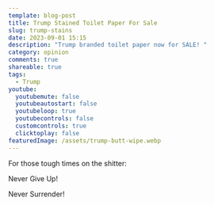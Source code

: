 ```yaml
---
template: blog-post
title: Trump Stained Toilet Paper For Sale
slug: trump-stains
date: 2023-09-01 15:15
description: "Trump branded toilet paper now for SALE! "
category: opinion
comments: true
shareable: true
tags:
  - Trump
youtube:
  youtubemute: false
  youtubeautostart: false
  youtubeloop: true
  youtubecontrols: false
  customcontrols: true
  clicktoplay: false
featuredImage: /assets/trump-butt-wipe.webp
---
```

For those tough times on the shitter:

Never Give Up! 

Never Surrender!